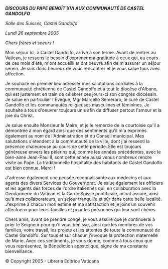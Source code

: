 ***DISCOURS DU PAPE BENOÎT XVI* *AUX COMMUNAUTÉ DE CASTEL GANDOLFO***

*Salle des Suisses, Castel Gandolfo*

*Lundi 26 septembre 2005*

*Chers frères et soeurs !*

Mon séjour ici, à Castel Gandolfo, arrive à son terme. Avant de rentrer au Vatican, je ressens le besoin d'exprimer ma gratitude à ceux qui, au cours de ces mois d'été, m'ont accueilli et ont oeuvre afin de m'assurer un séjour serein. Je suis donc heureux de vous rencontrer et je vous salue tous avec affection.

Je souhaite en premier lieu adresser mes salutations cordiales à la communauté chrétienne de Castel Gandolfo et à tout le diocèse d'Albano, qui est justement en train de célébrer ces jours-ci son congrès diocésain. Je salue en particulier l'Evêque, Mgr Marcello Semeraro, le curé de Castel Gandolfo et les communautés religieuses masculines et féminines. Je souhaite à tous d'oeuvrer toujours unis afin de diffuser partout l'amour et la joie du Christ.

Je salue ensuite Monsieur le Maire, et je le remercie de la courtoisie qu'il a démontrée à mon égard ainsi que des sentiments qu'il m'a exprimés également au nom de l'Administration et du Conseil municipal. Mes salutations s'étendent à la communauté de la ville, dont j'ai ressenti la présence chaleureuse au cours de cette période. Elle est toujours généreuse envers les pèlerins qui, comme les années précédentes, avec le bien-aimé Jean-Paul II, sont cette année aussi venus nombreux rendre visite au Pape. La traditionnelle hospitalité des habitants de Castel Gandolfo est bien connue. Merci !

J'adresse également une pensée reconnaissante aux médecins et aux agents des divers Services du Gouvernorat. Je salue également les officiers et les agents des forces de l'ordre italiennes qui, en collaboration avec la Gendarmerie du Vatican et la Garde Suisse pontificale, m'ont assuré, ainsi qu'à mes collaborateurs, un séjour tranquille et sûr dans cette belle localité. J'exprime à chacun mon estime et ma satisfaction et je joins un souvenir affectueux pour leurs familles et pour les personnes qui leur sont chères.

Chers amis, avant de prendre congé, je vous assure que je continuerai à prier le Seigneur pour qu'il vous bénisse, ainsi que les membres de vos familles, votre travail, les projets et les attentes de toute la communauté de Castel Gandolfo. Sur tous et sur chacun j'invoque la protection maternelle de Marie. Avec ces sentiments, je vous donne, comme à tous ceux que vous représentez, la Bénédiction apostolique, signe de ma constante bienveillance.

© Copyright 2005 - Libreria Editrice Vaticana